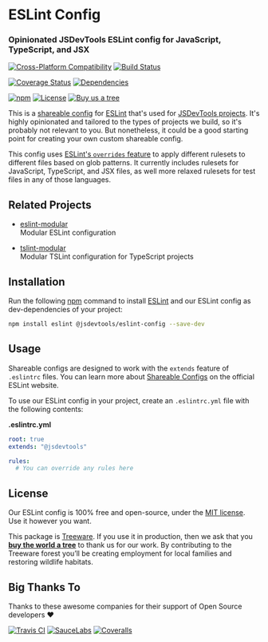 ESLint Config
==============================================
### Opinionated JSDevTools ESLint config for JavaScript, TypeScript, and JSX

[![Cross-Platform Compatibility](https://jstools.dev/img/badges/os-badges.svg)](https://github.com/JS-DevTools/eslint-config/actions)
[![Build Status](https://github.com/JS-DevTools/eslint-config/workflows/CI-CD/badge.svg)](https://github.com/JS-DevTools/eslint-config/actions)

[![Coverage Status](https://coveralls.io/repos/github/JS-DevTools/eslint-config/badge.svg?branch=master)](https://coveralls.io/github/JS-DevTools/eslint-config)
[![Dependencies](https://david-dm.org/JS-DevTools/eslint-config.svg)](https://david-dm.org/JS-DevTools/eslint-config)

[![npm](https://img.shields.io/npm/v/@jsdevtools/eslint-config.svg)](https://www.npmjs.com/package/@jsdevtools/eslint-config)
[![License](https://img.shields.io/npm/l/@jsdevtools/eslint-config.svg)](LICENSE)
[![Buy us a tree](https://img.shields.io/badge/Treeware-%F0%9F%8C%B3-lightgreen)](https://plant.treeware.earth/JS-DevTools/eslint-config)


This is a [shareable config](https://eslint.org/docs/developer-guide/shareable-configs) for [ESLint](https://eslint.org/) that's used for [JSDevTools projects](https://jstools.dev).  It's highly opinionated and tailored to the types of projects we build, so it's probably not relevant to you.  But nonetheless, it could be a good starting point for creating your own custom shareable config.

This config uses [ESLint's `overrides` feature](https://eslint.org/docs/user-guide/configuring#configuration-based-on-glob-patterns) to apply different rulesets to different files based on glob patterns.  It currently includes rulesets for JavaScript, TypeScript, and JSX files, as well more relaxed rulesets for test files in any of those languages.



Related Projects
-----------------------
- [eslint-modular](https://jstools.dev/eslint-modular/)<br>
  Modular ESLint configuration

- [tslint-modular](https://jstools.dev/tslint-modular/)<br>
  Modular TSLint configuration for TypeScript projects



Installation
-----------------------
Run the following [npm](https://docs.npmjs.com/about-npm/) command to install [ESLint](https://eslint.org/) and our ESLint config as dev-dependencies of your project:

```bash
npm install eslint @jsdevtools/eslint-config --save-dev
```



Usage
-----------------------
Shareable configs are designed to work with the `extends` feature of `.eslintrc` files. You can learn more about
[Shareable Configs](https://eslint.org/docs/developer-guide/shareable-configs) on the official ESLint website.

To use our ESLint config in your project, create an `.eslintrc.yml` file with the following contents:

**.eslintrc.yml**
```yaml
root: true
extends: "@jsdevtools"

rules:
  # You can override any rules here
```



License
--------------------------
Our ESLint config is 100% free and open-source, under the [MIT license](LICENSE). Use it however you want.

This package is [Treeware](http://treeware.earth). If you use it in production, then we ask that you [**buy the world a tree**](https://plant.treeware.earth/JS-DevTools/eslint-config) to thank us for our work. By contributing to the Treeware forest you’ll be creating employment for local families and restoring wildlife habitats.



Big Thanks To
--------------------------
Thanks to these awesome companies for their support of Open Source developers ❤

[![Travis CI](https://jstools.dev/img/badges/travis-ci.svg)](https://travis-ci.com)
[![SauceLabs](https://jstools.dev/img/badges/sauce-labs.svg)](https://saucelabs.com)
[![Coveralls](https://jstools.dev/img/badges/coveralls.svg)](https://coveralls.io)

